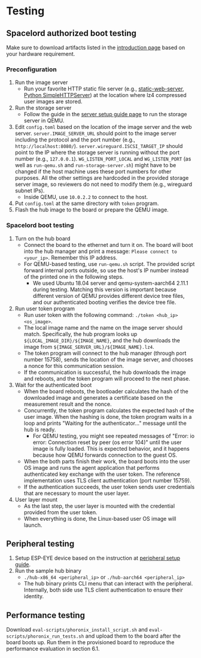 # Testing

## Spacelord authorized boot testing

Make sure to download artifacts listed in the [introduction page](introduction.md)
based on your hardware requirement.

### Preconfiguration

1. Run the image server
    * Run your favorite HTTP static file server
      (e.g., [static-web-server](https://github.com/joseluisq/static-web-server),
[Python SimpleHTTPServer](https://www.digitalocean.com/community/tutorials/python-simplehttpserver-http-server))
      at the location where lz4 compressed user images are stored.
2. Run the storage server
    * Follow the guide in the [server setup guide page](server.md)
      to run the storage server in QEMU.
3. Edit `config.toml` based on the location of the image server and the web server.
    `server.IMAGE_SERVER_URL` should point to the image server including the protocol and the port number
    (e.g., `http://localhost:8080/`).
    `server.wireguard.ISCSI_TARGET_IP` should point to the IP
    where the storage server is running without the port number
    (e.g., `127.0.0.1`).
    `WG_LISTEN_PORT_LOCAL` and `WG_LISTEN_PORT` (as well as `run-qemu.sh` and `run-storage-server.sh`)
    might have to be changed if the host machine uses these port numbers for other purposes.
    All the other settings are hardcoded in the provided storage server image,
    so reviewers do not need to modify them (e.g., wireguard subnet IPs).
    * Inside QEMU, use `10.0.2.2` to connect to the host.
4. Put `config.toml` at the same directory with `token` program.
5. Flash the hub image to the board or prepare the QEMU image.

### Spacelord boot testing

1. Turn on the hub board
    * Connect the board to the ethernet and turn it on.
      The board will boot into the hub manager
      and print a message:
      `Please connect to <your_ip>`.
      Remember this IP address.
    * For QEMU-based testing, use `run-qemu.sh` script.
      The provided script forward internal ports outside,
      so use the host's IP number instead of the printed one
      in the following steps.
        * We used Ubuntu 18.04 server and qemu-system-aarch64 2.11.1 during testing.
          Matching this version is important because different version of QEMU provides
          different device tree files, and our authenticated booting verifies the device tree file.
2. Run user token program
    * Run user token with the following command:
      `./token <hub_ip> <os_image>`.
    * The local image name and the name on the image server should match.
      Specifically, the hub program looks up `${LOCAL_IMAGE_DIR}/${IMAGE_NAME}`,
      and the hub downloads the image from `${IMAGE_SERVER_URL}/${IMAGE_NAME}.lz4`.
    * The token program will connect to the hub manager
      (through port number 15758),
      sends the location of the image server,
      and chooses a nonce for this communication session.
    * If the communication is successful,
      the hub downloads the image and reboots,
      and the token program will proceed to the next phase.
3. Wait for the authenticated boot
    * When the board reboots,
      the bootloader calculates the hash of the downloaded image
      and generates a certificate based on the measurement result and the nonce.
    * Concurrently, the token program calculates the expected hash of the user image.
      When the hashing is done, the token program waits in a loop
      and prints "Waiting for the authenticator..." message until the hub is ready.
        * For QEMU testing, you might see repeated messages of "Error: io error: Connection reset by peer (os error 104)"
          until the user image is fully loaded.
          This is expected behavior, and it happens because how QEMU forwards connection to the guest OS.
    * When the both parts finish their work,
      the board boots into the user OS image and runs the agent application
      that performs authenticated key exchange with the user token.
      The reference implementation uses TLS client authentication (port number 15759).
    * If the authentication succeeds,
      the user token sends user credentials that are necessary to mount the user layer.
4. User layer mount
    * As the last step, the user layer is mounted with the credential provided from the user token.
    * When everything is done, the Linux-based user OS image will launch.

## Peripheral testing

1. Setup ESP-EYE device based on the instruction at [peripheral setup guide](peripheral.md).
2. Run the sample hub binary
    * `./hub-x86_64 <peripheral_ip>` or `./hub-aarch64 <peripheral_ip>`
    * The hub binary prints CLI menu that can interact with the peripheral.
      Internally, both side use TLS client authentication to ensure their identity.

## Performance testing

Download `eval-scripts/phoronix_install_script.sh` and `eval-scripts/phoronix_run_tests.sh`
and upload them to the board after the board boots up.
Run them in the provisioned board to reproduce the performance evaluation in section 6.1.
